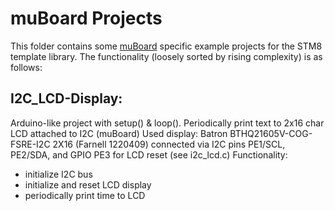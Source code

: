 muBoard Projects
=================

This folder contains some [muBoard](https://frosch.piandmore.de//de/pam9/call/public-media/event_media/160611_Vortrag_Interpreter.pdf) specific example projects for
the STM8 template library. The functionality (loosely sorted by 
rising complexity) is as follows:

I2C_LCD-Display: 
----------
  Arduino-like project with setup() & loop().
  Periodically print text to 2x16 char LCD attached to I2C (muBoard)
  Used display: Batron BTHQ21605V-COG-FSRE-I2C 2X16 (Farnell 1220409)
  connected via I2C pins PE1/SCL, PE2/SDA, and GPIO PE3 for LCD reset (see i2c_lcd.c)
  Functionality:
 - initialize I2C bus
 - initialize and reset LCD display
 - periodically print time to LCD  


